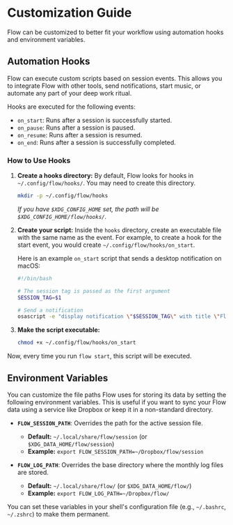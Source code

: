 # Customization Guide

Flow can be customized to better fit your workflow using automation hooks and environment variables.

## Automation Hooks

Flow can execute custom scripts based on session events. This allows you to integrate Flow with other tools, send notifications, start music, or automate any part of your deep work ritual.

Hooks are executed for the following events:
- `on_start`: Runs after a session is successfully started.
- `on_pause`: Runs after a session is paused.
- `on_resume`: Runs after a session is resumed.
- `on_end`: Runs after a session is successfully completed.

### How to Use Hooks

1.  **Create a hooks directory:**
    By default, Flow looks for hooks in `~/.config/flow/hooks/`. You may need to create this directory.
    ```bash
    mkdir -p ~/.config/flow/hooks
    ```
    *If you have `$XDG_CONFIG_HOME` set, the path will be `$XDG_CONFIG_HOME/flow/hooks/`.*

2.  **Create your script:**
    Inside the `hooks` directory, create an executable file with the same name as the event. For example, to create a hook for the start event, you would create `~/.config/flow/hooks/on_start`.

    Here is an example `on_start` script that sends a desktop notification on macOS:
    ```bash
    #!/bin/bash
    
    # The session tag is passed as the first argument
    SESSION_TAG=$1
    
    # Send a notification
    osascript -e "display notification \"$SESSION_TAG\" with title \"Flow Session Started\""
    ```

3.  **Make the script executable:**
    ```bash
    chmod +x ~/.config/flow/hooks/on_start
    ```

Now, every time you run `flow start`, this script will be executed.

## Environment Variables

You can customize the file paths Flow uses for storing its data by setting the following environment variables. This is useful if you want to sync your Flow data using a service like Dropbox or keep it in a non-standard directory.

- **`FLOW_SESSION_PATH`**: Overrides the path for the active session file.
  - **Default:** `~/.local/share/flow/session` (or `$XDG_DATA_HOME/flow/session`)
  - **Example:** `export FLOW_SESSION_PATH=~/Dropbox/flow/session`

- **`FLOW_LOG_PATH`**: Overrides the base directory where the monthly log files are stored.
  - **Default:** `~/.local/share/flow/` (or `$XDG_DATA_HOME/flow/`)
  - **Example:** `export FLOW_LOG_PATH=~/Dropbox/flow/`

You can set these variables in your shell's configuration file (e.g., `~/.bashrc`, `~/.zshrc`) to make them permanent. 
